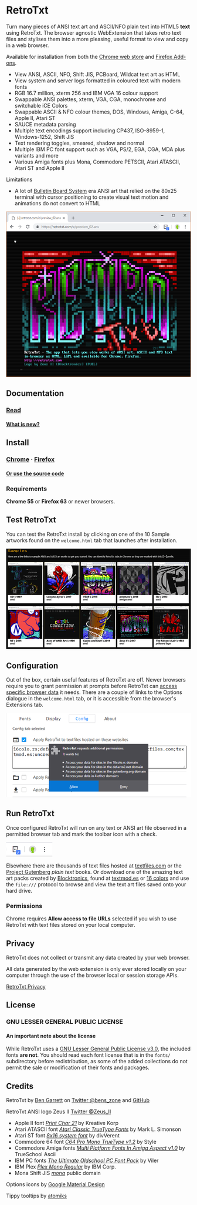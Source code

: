 # RetroTxt

Turn many pieces of ANSI text art and ASCII/NFO plain text into HTML5 **text** using RetroTxt. The browser agnostic WebExtension that takes retro text files and stylises them into a more pleasing, useful format to view and copy in a web browser.

Available for installation from both the [Chrome web store](https://chrome.google.com/webstore/detail/retrotxt/gkjkgilckngllkopkogcaiojfajanahn) and [Firefox Add-ons](https://addons.mozilla.org/en-US/firefox/addon/retrotxt/).

- View ANSI, ASCII, NFO, Shift JIS, PCBoard, Wildcat text art as HTML
- View system and server logs formatted in coloured text with modern fonts
- RGB 16.7 million, xterm 256 and IBM VGA 16 colour support
- Swappable ANSI palettes, xterm, VGA, CGA, monochrome and switchable iCE Colors
- Swappable ASCII & NFO colour themes, DOS, Windows, Amiga, C-64, Apple II, Atari ST
- SAUCE metadata parsing
- Multiple text encodings support including CP437, ISO-8959-1, Windows-1252, Shift JIS
- Text rendering toggles, smeared, shadow and normal
- Multiple IBM PC font support such as VGA, PS/2, EGA, CGA, MDA plus variants and more
- Various Amiga fonts plus Mona, Commodore PETSCII, Atari ATASCII, Atari ST and Apple II

Limitations

- A lot of [Bulletin Board System](https://spectrum.ieee.org/tech-history/cyberspace/social-medias-dialup-ancestor-the-bulletin-board-system) era ANSI art that relied on the 80x25 terminal with cursor positioning to create visual text motion and animations do not convert to HTML

![RetroTxt showcase](/docs/assets/zii-rtxt-ad.png)

## Documentation

### [Read](https://github.com/bengarrett/RetroTxt/blob/master/docs/index.md)

#### [What is new?](https://github.com/bengarrett/RetroTxt/blob/master/docs/changes.md)

## Install

### [Chrome](https://chrome.google.com/webstore/detail/retrotxt/gkjkgilckngllkopkogcaiojfajanahn) · [Firefox](https://addons.mozilla.org/en-US/firefox/addon/retrotxt/)

#### [Or use the source code](https://github.com/bengarrett/RetroTxt/blob/master/docs/source_code.md)

### Requirements

**Chrome 55** or **Firefox 63** or newer browsers.

## Test RetroTxt

You can test the RetroTxt install by clicking on one of the 10 Sample artworks found on the `welcome.html` tab that launches after installation.

![RetroTxt samples](/docs/assets/rtxt-samples.png)

## Configuration

Out of the box, certain useful features of RetroTxt are off. Newer browsers require you to grant permission at prompts before RetroTxt can
[access specific browser data](/docs/privacy.md) it needs. There are a couple of links to the Options dialogue in the `welcome.html` tab, or it is accessible from the browser's Extensions tab.

![Config tab in Options](/docs/assets/requests_additional_permissions.png)

## Run RetroTxt

Once configured RetroTxt will run on any text or ANSI art file observed in a permitted browser tab and mark the toolbar icon with a check.

![RetroTxt toolbar button in Chrome](/docs/assets/retrotxt_toolbar_button_chrome.png)

Elsewhere there are thousands of text files hosted at [textfiles.com](https://textfiles.com/directory.html) or the [Project
Gutenberg](https://www.gutenberg.org/catalog/) _plain text_ books. Or download one of the amazing text art packs created by
[Blocktronics](http://blocktronics.org/artpacks/), found at [textmod.es](https://pc.textmod.es/) or [16 colors](https://16colo.rs) and use the `file:///` protocol
to browse and view the text art files saved onto your hard drive.

### Permissions

Chrome requires **Allow access to file URLs** selected if you wish to use RetroTxt with text files stored on your local computer.

## Privacy

RetroTxt does not collect or transmit any data created by your web browser.

All data generated by the web extension is only ever stored locally on your computer through the use of the browser local or session storage APIs.

[RetroTxt Privacy](/docs/privacy.md)

## License

### GNU LESSER GENERAL PUBLIC LICENSE

#### An important note about the license

While RetroTxt uses a [GNU Lesser General Public License v3.0](https://choosealicense.com/licenses/lgpl-3.0/), the included fonts **are not**. You should read each font license that is in the `fonts/` subdirectory before redistribution, as some of the added collections do not permit the sale or modification of their fonts and packages.

## Credits

RetroTxt by [Ben Garrett](https://bens.zone/) on [Twitter @bens_zone](https://twitter.com/bens_zone) and [GitHub](https://github.com/bengarrett/)

RetroTxt ANSI logo Zeus II [Twitter @Zeus_II](https://twitter.com/Zeus_II)

- Apple II font [_Print Char 21_](http://www.kreativekorp.com/software/fonts/apple2.shtml) by Kreative Korp
- Atari ATASCII font [_Atari Classic TrueType Fonts_](http://members.bitstream.net/marksim/atarimac/fonts.html) by Mark L. Simonson
- Atari ST font [_8x16 system font_](https://www.dafont.com/atari-st-8x16-system-font.font) by divVerent
- Commodore 64 font [_C64 Pro Mono TrueType v1.2_](http://style64.org/c64-truetype) by Style
- Commodore Amiga fonts [_Multi Platform Fonts In Amiga Aspect v1.0_](https://www.trueschool.se/) by TrueSchool Ascii
- IBM PC fonts [_The Ultimate Oldschool PC Font Pack_](https://int10h.org/oldschool-pc-fonts/) by Viler
- IBM Plex [_Plex Mono Regular_](https://github.com/IBM/plex) by IBM Corp.
- Mona Shift JIS [_mona_](http://monafont.sourceforge.net/index-e.html) public domain

Options icons by [Google Material Design](https://material.google.com/)

Tippy tooltips by [atomiks](https://github.com/atomiks/tippyjs/)
